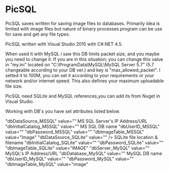 # PicSQL
PicSQL saves written for saving image files to databases. Primarily idea is limited with image files but nature of binary processes 
program can be use for save and get any file types. 

PicSQL written with Visual Studio 2015 with C#.NET 4.5.

When used it with MySQL i saw this DB limits packet size, and you maybe you need to change it. If you are in this situation;
you can change this value in "my.ini" located on "C:\ProgramData\MySQL\MySQL Server 5.7" (5.7 changeable according to your DB ver.) and 
key is "max_allowed_packet". I setted it to 100M, you can set it according to your requirements or your network and/or internet speed.
This also defines your maximum uploadable file size.

PicSQL need SQLite and MySQL references,you can add its from Nuget in Visual Studio.

Working with DB's you have set attributes listed below.

   "dbDataSource_MSSQL" value=""       MS SQL Server's IP Address/URL
   "dbInitialCatalog_MSSQL" value=""   MS SQL DB name
   "dbUserID_MSSQL" value=""
   "dbPassword_MSSQL" value=""
   "dbImageTable_MSSQL" value="Image"
   "dbDataSource_SQLite" value="" />   SQLite file location & filename
   "dbInitialCatalog_SQLite" value=""
   "dbPassword_SQLite" value=""
   "dbImageTable_SQLite" value="IMAGE"
   "dbServer_MySQL" value=""           MySQL's IP Address/URL
   "dbDatabase_MySQL" value=""         MySQL DB name
   "dbUserID_MySQL" value=""
   "dbPassword_MySQL" value=""
   "dbImageTable_MySQL" value="image"
